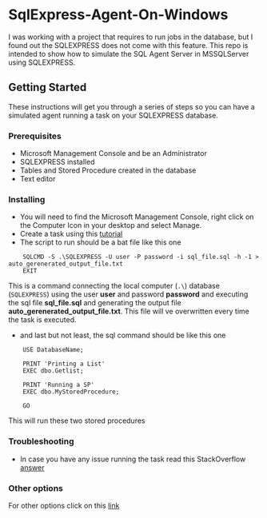 # SqlExpress-Agent-On-Windows

I was working with a project that requires to run jobs in the database, but I found out the SQLEXPRESS does not come with this feature. This repo is intended to show how to simulate the SQL Agent Server in MSSQLServer using SQLEXPRESS.

## Getting Started

These instructions will get you through a series of steps so you can have a simulated agent running a task on your SQLEXPRESS database.

### Prerequisites

* Microsoft Management Console and be an Administrator
* SQLEXPRESS installed
* Tables and Stored Procedure created in the database
* Text editor

### Installing

* You will need to find the Microsoft Management Console, right click on the Computer Icon in your desktop and select Manage.
* Create a task using this [tutorial](https://www.dummies.com/computers/pcs/how-to-create-a-task-to-run-a-program-in-windows-task-scheduler/)
* The script to run should be a bat file like this one

```
    SQLCMD -S .\SQLEXPRESS -U user -P password -i sql_file.sql -h -1 > auto_gerenerated_output_file.txt
    EXIT
```

This is a command connecting the local computer (`.\`) database (`SQLEXPRESS`) using the user **user** and password **password** and executing the sql file **sql_file.sql** and generating the output file **auto_gerenerated_output_file.txt**. This file will ve overwritten every time the task is executed.

* and last but not least, the sql command should be like this one
```
    USE DatabaseName;

    PRINT 'Printing a List'
    EXEC dbo.Getlist;

    PRINT 'Running a SP'
    EXEC dbo.MyStoredProcedure;

    GO
```

This will run these two stored procedures

### Troubleshooting

* In case you have any issue running the task read this StackOverflow [answer](https://stackoverflow.com/questions/18370547/windows-scheduled-task-succeeds-but-returns-result-0x1)

### Other options

For other options click on this [link](https://stackoverflow.com/questions/3788583/automate-a-sql-query-to-run-every-month/3789024#3789024)
